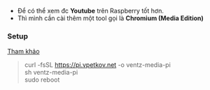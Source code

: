- Để có thể xem đc **Youtube** trên Raspberry tốt hơn. 
- Thì mình cần cài thêm một tool gọi là **Chromium (Media Edition)**

### Setup
[Tham khảo](https://www.tomshardware.com/how-to/play-netflix-raspberry-pi)
> curl -fsSL https://pi.vpetkov.net -o ventz-media-pi \
> sh ventz-media-pi \
> sudo reboot



